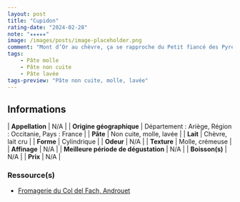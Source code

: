 ```yaml
---
layout: post
title: "Cupidon"
rating-date: "2024-02-28"
note: "★★★★★"
image: /images/posts/image-placeholder.png
comment: "Mont d’Or au chèvre, ça se rapproche du Petit fiancé des Pyrénées (mêmes créateurs). Une belle dinguerie, goût puissant et très crémeux ! (Note à moi même : goûter tous les fromages de Philippe et Marie-Suzanne Garros, ses créateurs)"
tags:
    - Pâte molle
    - Pâte non cuite
    - Pâte lavée
tags-preview: "Pâte non cuite, molle, lavée"
---
```


## Informations

| **Appellation** | N/A |
| **Origine géographique** | Département : Ariège, Région : Occitanie, Pays : France   |
| **Pâte** | Non cuite, molle, lavée |
| **Lait** | Chèvre, lait cru |
| **Forme** | Cylindrique |
| **Odeur** | N/A |
| **Texture** | Molle, crémeuse |
| **Affinage** | N/A |
| **Meilleure période de dégustation** | N/A |
| **Boisson(s)** | N/A |
| **Prix** | N/A |

### Ressource(s)
* [Fromagerie du Col del Fach, Androuet](https://androuet.com/producteur-androuet-details.php?id=7)
